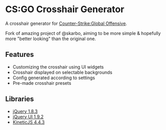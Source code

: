 CS:GO Crosshair Generator
=============

A crosshair generator for [Counter-Strike:Global Offensive](http://store.steampowered.com/app/730/).

Fork of amazing project of @skarbo, aiming to be more simple & hopefully more "better looking" than the original one.

## Features

* Customizing the crosshair using UI widgets
* Crosshair displayed on selectable backgrounds
* Config generated according to settings
* Pre-made crosshair presets

## Libraries

* [jQuery 1.8.3](http://jquery.com/)
* [jQuery UI 1.9.2](http://jqueryui.com/)
* [KineticJS 4.4.3](http://kineticjs.com/)

